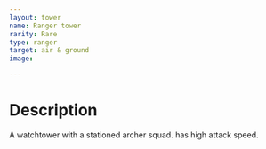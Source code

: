```yaml
---
layout: tower 
name: Ranger tower
rarity: Rare
type: ranger
target: air & ground
image:

---
```


# Description

A watchtower with a stationed archer squad. has high attack speed.
